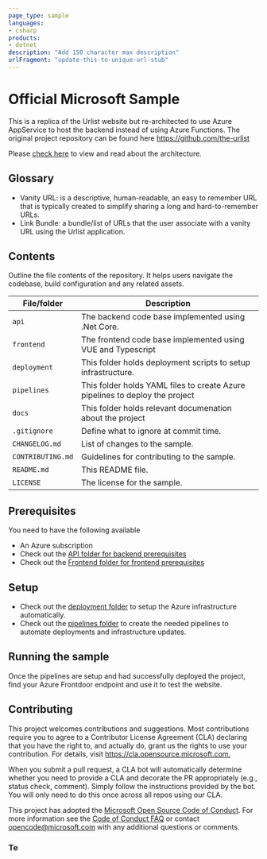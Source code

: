 ```yaml
---
page_type: sample
languages:
- csharp
products:
- dotnet
description: "Add 150 character max description"
urlFragment: "update-this-to-unique-url-stub"
---
```


# Official Microsoft Sample

<!-- 
Guidelines on README format: https://review.docs.microsoft.com/help/onboard/admin/samples/concepts/readme-template?branch=master

Guidance on onboarding samples to docs.microsoft.com/samples: https://review.docs.microsoft.com/help/onboard/admin/samples/process/onboarding?branch=master

Taxonomies for products and languages: https://review.docs.microsoft.com/new-hope/information-architecture/metadata/taxonomies?branch=master
-->

This is a replica of the Urlist website but re-architected to use Azure AppService to host the backend instead of using Azure Functions. The original project repository can be found here <https://github.com/the-urlist>

Please [check here](docs/Infrastructure.md) to view and read about the architecture.

## Glossary

* Vanity URL: is a descriptive, human-readable, an easy to remember URL that is typically created to simplify sharing a long and hard-to-remember URLs.
* Link Bundle: a bundle/list of URLs that the user associate with a vanity URL using the Urlist application.

## Contents

Outline the file contents of the repository. It helps users navigate the codebase, build configuration and any related assets.

| File/folder       | Description                                |
|-------------------|--------------------------------------------|
| `api`             | The backend code base implemented using .Net Core. |
| `frontend`        | The frontend code base implemented using VUE and Typescript |
| `deployment`      | This folder holds deployment scripts to setup infrastructure. |
| `pipelines`       | This folder holds YAML files to create Azure pipelines to deploy the project |
| `docs`            | This folder holds relevant documenation about the project |
| `.gitignore`      | Define what to ignore at commit time.      |
| `CHANGELOG.md`    | List of changes to the sample.             |
| `CONTRIBUTING.md` | Guidelines for contributing to the sample. |
| `README.md`       | This README file.                          |
| `LICENSE`         | The license for the sample.                |

## Prerequisites

You need to have the following available

* An Azure subscription
* Check out the [API folder for backend prerequisites](api/README.md)
* Check out the [Frontend folder for frontend prerequisites](frontend/README.md)

## Setup

* Check out the [deployment folder](deployment/README.md) to setup the Azure infrastructure automatically.
* Check out the [pipelines folder](pipelines/README.md) to create the needed pipelines to automate deployments and infrastructure updates.

## Running the sample

Once the pipelines are setup and had successfully deployed the project, find your Azure Frontdoor endpoint and use it to test the website.

## Contributing

This project welcomes contributions and suggestions.  Most contributions require you to agree to a
Contributor License Agreement (CLA) declaring that you have the right to, and actually do, grant us
the rights to use your contribution. For details, visit <https://cla.opensource.microsoft.com.>

When you submit a pull request, a CLA bot will automatically determine whether you need to provide
a CLA and decorate the PR appropriately (e.g., status check, comment). Simply follow the instructions
provided by the bot. You will only need to do this once across all repos using our CLA.

This project has adopted the [Microsoft Open Source Code of Conduct](https://opensource.microsoft.com/codeofconduct/).
For more information see the [Code of Conduct FAQ](https://opensource.microsoft.com/codeofconduct/faq/) or
contact [opencode@microsoft.com](mailto:opencode@microsoft.com) with any additional questions or comments.

### Te
